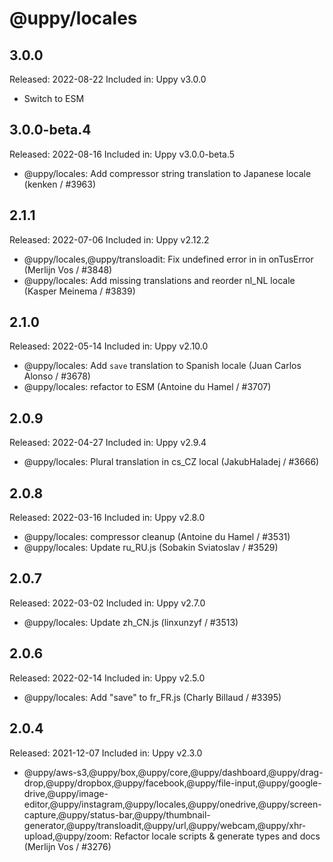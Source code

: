 # @uppy/locales

## 3.0.0

Released: 2022-08-22
Included in: Uppy v3.0.0

- Switch to ESM

## 3.0.0-beta.4

Released: 2022-08-16
Included in: Uppy v3.0.0-beta.5

- @uppy/locales: Add compressor string translation to Japanese locale (kenken / #3963)

## 2.1.1

Released: 2022-07-06
Included in: Uppy v2.12.2

- @uppy/locales,@uppy/transloadit: Fix undefined error in in onTusError (Merlijn Vos / #3848)
- @uppy/locales: Add missing translations and reorder nl_NL locale (Kasper Meinema / #3839)

## 2.1.0

Released: 2022-05-14
Included in: Uppy v2.10.0

- @uppy/locales: Add `save` translation to Spanish locale (Juan Carlos Alonso / #3678)
- @uppy/locales: refactor to ESM (Antoine du Hamel / #3707)

## 2.0.9

Released: 2022-04-27
Included in: Uppy v2.9.4

- @uppy/locales: Plural translation in cs_CZ local (JakubHaladej / #3666)

## 2.0.8

Released: 2022-03-16
Included in: Uppy v2.8.0

- @uppy/locales: compressor cleanup (Antoine du Hamel / #3531)
- @uppy/locales: Update ru_RU.js (Sobakin Sviatoslav / #3529)

## 2.0.7

Released: 2022-03-02
Included in: Uppy v2.7.0

- @uppy/locales: Update zh_CN.js (linxunzyf / #3513)

## 2.0.6

Released: 2022-02-14
Included in: Uppy v2.5.0

- @uppy/locales: Add "save" to fr_FR.js (Charly Billaud / #3395)

## 2.0.4

Released: 2021-12-07
Included in: Uppy v2.3.0

- @uppy/aws-s3,@uppy/box,@uppy/core,@uppy/dashboard,@uppy/drag-drop,@uppy/dropbox,@uppy/facebook,@uppy/file-input,@uppy/google-drive,@uppy/image-editor,@uppy/instagram,@uppy/locales,@uppy/onedrive,@uppy/screen-capture,@uppy/status-bar,@uppy/thumbnail-generator,@uppy/transloadit,@uppy/url,@uppy/webcam,@uppy/xhr-upload,@uppy/zoom: Refactor locale scripts & generate types and docs (Merlijn Vos / #3276)
